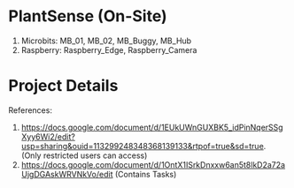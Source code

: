 # PlantSense (On-Site)
1. Microbits: MB_01, MB_02, MB_Buggy, MB_Hub
2. Raspberry: Raspberry_Edge, Raspberry_Camera

# Project Details
References:
1. https://docs.google.com/document/d/1EUkUWnGUXBK5_idPinNqerSSgXyy6Wi2/edit?usp=sharing&ouid=113299248348368139133&rtpof=true&sd=true. (Only restricted users can access)
2. https://docs.google.com/document/d/1OntX1ISrkDnxxw6an5t8lkD2a72aUjgDGAskWRVNkVo/edit (Contains Tasks)
